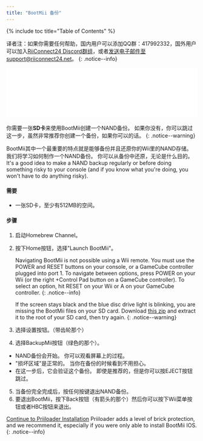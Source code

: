 ```yaml
---
title: "BootMii 备份"
---
```


{% include toc title="Table of Contents" %}

译者注：如果你需要任何帮助，国内用户可以添加QQ群：417992332，国外用户可以加入[RiiConnect24 Discord群组](https://discord.gg/b4Y7jfD)，或者[发送电子邮件至support@riiconnect24.net](mailto:support@riiconnect24.net)。
{: .notice--info}

![BootMii Logo](/images/bootmii.png)

你需要一张**SD卡**来使用BootMii创建一个NAND备份。 如果你没有，你可以跳过这一步，虽然非常推荐你创建一个备份，如果你可以的话。
{: .notice--warning}

BootMii其中一个最重要的特点就是能够备份并且还原你的Wii里的NAND存储。 我们将学习如何制作一个NAND备份。 你可以从备份中还原，无论是什么目的。 It's a good idea to make a NAND backup regularly or before doing something risky to your console (and if you know what you're doing, you won't have to do anything risky).

#### 需要
* 一张SD卡，至少有512MB的空间。

#### 步骤
1. 启动Homebrew Channel。
2. 按下Home按钮，选择"Launch BootMii"。

    Navigating BootMii is not possible using a Wii remote. You must use the POWER and RESET buttons on your console, or a GameCube controller plugged into port 1. To navigate between options, press POWER on your Wii (or the right +Control Pad button on a GameCube controller). To select an option, hit RESET on your Wii or A on your GameCube controller.
    {: .notice--info}


    If the screen stays black and the blue disc drive light is blinking, you are missing the BootMii files on your SD card. Download [this zip](https://static.hackmii.com/bootmii_sd_files.zip) and extract it to the root of your SD card, then try again.
    {: .notice--warning}

3. 选择设置按钮。（带齿轮那个）
4. 选择BackupMii按钮（绿色的那个）。
- NAND备份会开始。 你可以观看屏幕上的过程。
- "损坏区域"是正常的。 当你在备份的时候看到不用担心。
- 在这一步后，它会验证这个备份。 即使是推荐的，但是你可以按EJECT按钮跳过。
5. 当备份完全完成后，按任何按键退出NAND备份。
6. 要退出BootMii，按下Back按钮（有箭头的那个）然后你可以按下Wii菜单按钮或者HBC按钮来退出。


<!---
To restore from a NAND backup on your SD card, you can follow these instructions using RestoreMii (the button right next to BackupMii with a red arrow).
{: .notice--info}
-->

[Continue to Priiloader Installation](priiloader) Priiloader adds a level of brick protection, and we recommend it, especially if you were only able to install BootMii IOS.
{: .notice--info}
